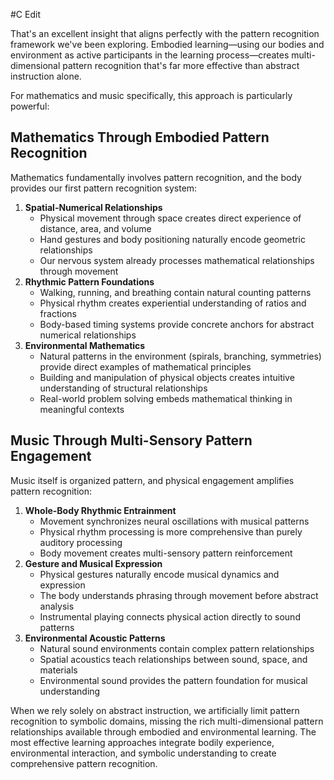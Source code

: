 #C Edit

That's an excellent insight that aligns perfectly with the pattern recognition framework we've been exploring. Embodied learning—using our bodies and environment as active participants in the learning process—creates multi-dimensional pattern recognition that's far more effective than abstract instruction alone.

For mathematics and music specifically, this approach is particularly powerful:

## Mathematics Through Embodied Pattern Recognition

Mathematics fundamentally involves pattern recognition, and the body provides our first pattern recognition system:

1. **Spatial-Numerical Relationships**
    - Physical movement through space creates direct experience of distance, area, and volume
    - Hand gestures and body positioning naturally encode geometric relationships
    - Our nervous system already processes mathematical relationships through movement
2. **Rhythmic Pattern Foundations**
    - Walking, running, and breathing contain natural counting patterns
    - Physical rhythm creates experiential understanding of ratios and fractions
    - Body-based timing systems provide concrete anchors for abstract numerical relationships
3. **Environmental Mathematics**
    - Natural patterns in the environment (spirals, branching, symmetries) provide direct examples of mathematical principles
    - Building and manipulation of physical objects creates intuitive understanding of structural relationships
    - Real-world problem solving embeds mathematical thinking in meaningful contexts

## Music Through Multi-Sensory Pattern Engagement

Music itself is organized pattern, and physical engagement amplifies pattern recognition:

1. **Whole-Body Rhythmic Entrainment**
    - Movement synchronizes neural oscillations with musical patterns
    - Physical rhythm processing is more comprehensive than purely auditory processing
    - Body movement creates multi-sensory pattern reinforcement
2. **Gesture and Musical Expression**
    - Physical gestures naturally encode musical dynamics and expression
    - The body understands phrasing through movement before abstract analysis
    - Instrumental playing connects physical action directly to sound patterns
3. **Environmental Acoustic Patterns**
    - Natural sound environments contain complex pattern relationships
    - Spatial acoustics teach relationships between sound, space, and materials
    - Environmental sound provides the pattern foundation for musical understanding

When we rely solely on abstract instruction, we artificially limit pattern recognition to symbolic domains, missing the rich multi-dimensional pattern relationships available through embodied and environmental learning. The most effective learning approaches integrate bodily experience, environmental interaction, and symbolic understanding to create comprehensive pattern recognition.